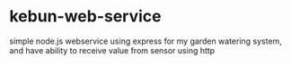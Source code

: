 # kebun-web-service
simple node.js webservice using express for my garden watering system, and have ability to receive value from sensor using http
